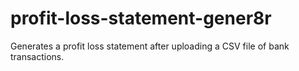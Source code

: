 # profit-loss-statement-gener8r
Generates a profit loss statement after uploading a CSV file of bank transactions.
